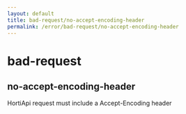 ```yaml
---
layout: default
title: bad-request/no-accept-encoding-header
permalink: /error/bad-request/no-accept-encoding-header
---
```


# bad-request
## no-accept-encoding-header

HortiApi request must include a Accept-Encoding header
